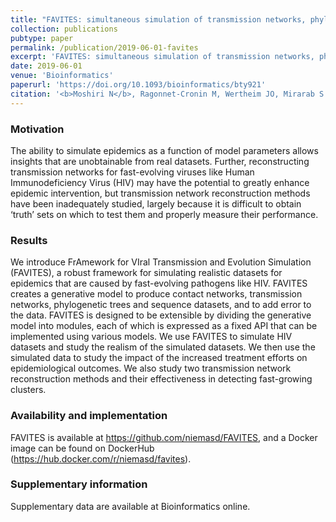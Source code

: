 ```yaml
---
title: "FAVITES: simultaneous simulation of transmission networks, phylogenetic trees and sequences"
collection: publications
pubtype: paper
permalink: /publication/2019-06-01-favites
excerpt: 'FAVITES: simultaneous simulation of transmission networks, phylogenetic trees and sequences'
date: 2019-06-01
venue: 'Bioinformatics'
paperurl: 'https://doi.org/10.1093/bioinformatics/bty921'
citation: '<b>Moshiri N</b>, Ragonnet-Cronin M, Wertheim JO, Mirarab S (2019). "FAVITES: simultaneous simulation of transmission networks, phylogenetic trees and sequences." <i>Bioinformatics</i>. <a href="https://doi.org/10.1093/bioinformatics/bty921" target="_blank">doi:10.1093/bioinformatics/bty921</a>'
---
```

### Motivation
The ability to simulate epidemics as a function of model parameters allows insights that are unobtainable from real datasets. Further, reconstructing transmission networks for fast-evolving viruses like Human Immunodeficiency Virus (HIV) may have the potential to greatly enhance epidemic intervention, but transmission network reconstruction methods have been inadequately studied, largely because it is difficult to obtain ‘truth’ sets on which to test them and properly measure their performance.

### Results
We introduce FrAmework for VIral Transmission and Evolution Simulation (FAVITES), a robust framework for simulating realistic datasets for epidemics that are caused by fast-evolving pathogens like HIV. FAVITES creates a generative model to produce contact networks, transmission networks, phylogenetic trees and sequence datasets, and to add error to the data. FAVITES is designed to be extensible by dividing the generative model into modules, each of which is expressed as a fixed API that can be implemented using various models. We use FAVITES to simulate HIV datasets and study the realism of the simulated datasets. We then use the simulated data to study the impact of the increased treatment efforts on epidemiological outcomes. We also study two transmission network reconstruction methods and their effectiveness in detecting fast-growing clusters.

### Availability and implementation
FAVITES is available at https://github.com/niemasd/FAVITES, and a Docker image can be found on DockerHub (https://hub.docker.com/r/niemasd/favites).

### Supplementary information
Supplementary data are available at Bioinformatics online.
